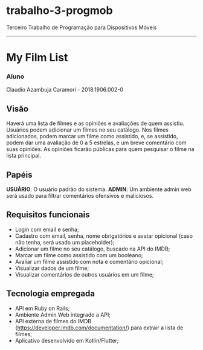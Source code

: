 # trabalho-3-progmob
Terceiro Trabalho de Programação para Dispositivos Móveis

---
# My Film List

### Aluno
Claudio Azambuja Caramori - 2018.1906.002-0

## Visão
Haverá uma lista de filmes e as opiniões e avaliações de quem assistiu. Usuários podem adicionar um filmes no seu catálogo. Nos filmes adicionados, podem marcar um filme como assistido, e, se assistido, podem dar uma avaliação de 0 a 5 estrelas, e um breve comentário com suas opiniões. As opiniões ficarão públicas para quem pesquisar o filme na lista principal.

## Papéis
**USUÁRIO**: O usuário padrão do sistema.
**ADMIN**: Um ambiente admin web será usado para filtrar comentários ofensivos e maliciosos.

## Requisitos funcionais
- Login com email e senha;
- Cadastro com email, senha, nome obrigatórios e avatar opicional (caso não tenha, será usado um placeholder);
- Adicionar um filme no seu catálogo, buscado na API do IMDB;
- Marcar um filme como assistido com um booleano;
- Avaliar um filme assistido com nota e comentário opicional;
- Visualizar dados de um filme;
- Visualizar comentários de outros usuários em um filme;

## Tecnologia empregada
- API em Ruby on Rails;
- Ambiente Admin Web integrado a API;
- API externa de filmes do IMDB (https://developer.imdb.com/documentation/) para extrair a lista de filmes;
- Aplicativo desenvolvido em Kotlin/Flutter;
